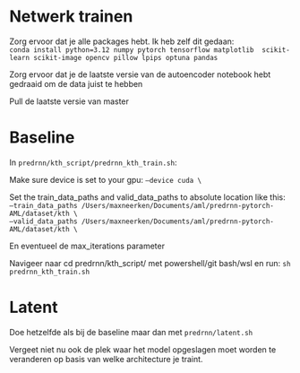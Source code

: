 # Netwerk trainen

Zorg ervoor dat je alle packages hebt. Ik heb zelf dit gedaan: \
```conda install python=3.12 numpy pytorch tensorflow matplotlib  scikit-learn scikit-image opencv pillow lpips optuna pandas```

Zorg ervoor dat je de laatste versie van de autoencoder notebook hebt gedraaid om de data juist te hebben

Pull de laatste versie van master


# Baseline
In ```predrnn/kth_script/predrnn_kth_train.sh```:

Make sure device is set to your gpu: ```—device cuda \```

Set the train_data_paths and valid_data_paths to absolute location like this: \
```—train_data_paths /Users/maxneerken/Documents/aml/predrnn-pytorch-AML/dataset/kth \``` \
```—valid_data_paths /Users/maxneerken/Documents/aml/predrnn-pytorch-AML/dataset/kth \```

En eventueel de max_iterations parameter

Navigeer naar cd predrnn/kth_script/ met powershell/git bash/wsl en run: ```sh predrnn_kth_train.sh```

# Latent
Doe hetzelfde als bij de baseline maar dan met ```predrnn/latent.sh```

Vergeet niet nu ook de plek waar het model opgeslagen moet worden te veranderen op basis van welke architecture je traint.

